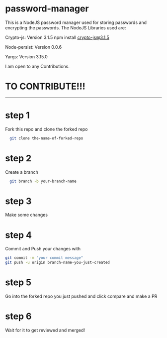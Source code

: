 # password-manager
This is a NodeJS password manager used for storing passwords and encrypting the passwords.
The NodeJS Libraries used are:

Crypto-js: Version 3.1.5 npm install crypto-js@3.1.5

Node-persist: Version 0.0.6

Yargs: Version 3.15.0

I am open to any Contributions.
# TO CONTRIBUTE!!!
------------------------------
# step 1
Fork this repo and clone the forked repo 
```bash
  git clone the-name-of-forked-repo
```
# step 2
Create a branch
```bash
  git branch -b your-branch-name
```
# step 3
Make some changes
# step 4
Commit and Push your changes with
```bash
git commit -m "your commit message"
git push -u origin branch-name-you-just-created
```
# step 5
Go into the forked repo you just pushed and click
compare and make a PR
# step 6
Wait for it to get reviewed and merged!
